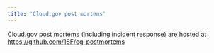 ```yaml
---
title: 'Cloud.gov post mortems'
---
```


Cloud.gov post mortems (including incident response) are hosted at
https://github.com/18F/cg-postmortems
